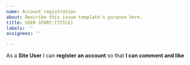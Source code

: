 ```yaml
---
name: Account registration
about: Describe this issue template's purpose here.
title: USER STORY:[TITLE]
labels: ''
assignees: ''

---
```


As a **Site User** I can **register an account** so that **I can comment and like**
